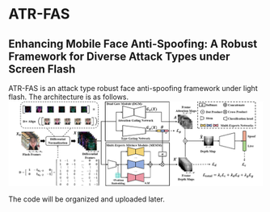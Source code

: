 # ATR-FAS
## Enhancing Mobile Face Anti-Spoofing: A Robust Framework for Diverse Attack Types under Screen Flash
ATR-FAS is  an attack type robust face anti-spoofing framework under light flash. The architecture is as follows.
![fig2](https://github.com/Chaochao-Lin/ATR-FAS/blob/main/imgs/fig2.png)

The code will be organized and uploaded later.
